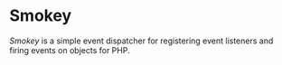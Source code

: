 # Smokey #

*Smokey* is a simple event dispatcher for registering event listeners and firing events on objects for PHP.
